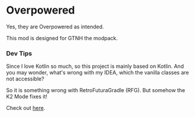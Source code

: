 # Overpowered

Yes, they are Overpowered as intended.

This mod is designed for GTNH the modpack.

### Dev Tips

Since I love Kotlin so much, so this project is mainly based on Kotlin.
And you may wonder, what's wrong with my IDEA, which the vanilla classes are not accessible?

So it is something wrong with RetroFuturaGradle (RFG). But somehow the K2 Mode fixes it!

Check out [here](https://github.com/GTNewHorizons/RetroFuturaGradle/issues/51#issuecomment-2067429880).
